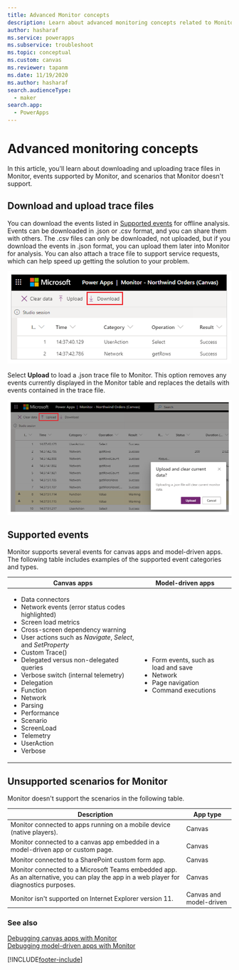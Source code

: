 ```yaml
---
title: Advanced Monitor concepts
description: Learn about advanced monitoring concepts related to Monitor.
author: hasharaf
ms.service: powerapps
ms.subservice: troubleshoot
ms.topic: conceptual
ms.custom: canvas
ms.reviewer: tapanm
ms.date: 11/19/2020
ms.author: hasharaf
search.audienceType: 
  - maker
search.app: 
  - PowerApps
---
```


# Advanced monitoring concepts

In this article, you'll learn about downloading and uploading trace files in Monitor, events supported by Monitor, and scenarios that Monitor doesn't support.

## Download and upload trace files

You can download the events listed in [Supported events](#supported-events) for offline analysis.
Events can be downloaded in .json or .csv format, and you can share them with
others. The .csv files can only be downloaded, not uploaded, but if you download the events
in .json format, you can upload them later into Monitor for analysis. You can
also attach a trace file to support service requests, which can help speed up getting the solution to your problem.

![Download trace files.](media/monitor/download.png "Download trace files")

Select **Upload** to load a .json trace file to Monitor. This option removes any events currently displayed in the Monitor table and replaces the details with events contained in the trace file.

![Upload trace files.](media/monitor/upload.png "Upload trace files")

## Supported events

Monitor supports several events for canvas apps and model-driven apps. The following table includes examples of the supported event categories and types.

| Canvas apps | Model-driven apps |
| - | - |
| <ul> <li> Data connectors </li> <li> Network events (error status codes highlighted) </li> <li> Screen load metrics </li> <li> Cross-screen dependency warning </li> <li> User actions such as *Navigate*, *Select*, and *SetProperty* </li> <li> Custom Trace() </li> <li> Delegated versus non-delegated queries </li> <li> Verbose switch (internal telemetry) </li> <li> Delegation </li> <li> Function </li> <li> Network </li> <li> Parsing </li> <li> Performance </li> <li> Scenario </li> <li> ScreenLoad </li> <li> Telemetry </li> <li> UserAction </li> <li> Verbose </li> </ul> | <ul> <li>	Form events, such as load and save  </li> <li> Network </li> <li> Page navigation</li> <li>Command executions </li> </ul> |

## Unsupported scenarios for Monitor

Monitor doesn't support the scenarios in the following table.

|Description  |App type  |
|---------|---------|
|Monitor connected to apps running on a mobile device (native players).     |  Canvas    |
|Monitor connected to a canvas app embedded in a model-driven app or custom page.     |  Canvas       |
|Monitor connected to a SharePoint custom form app.     | Canvas        |
|Monitor connected to a Microsoft Teams embedded app. As an alternative, you can play the app in a web player for diagnostics purposes.     | Canvas        |
|Monitor isn't supported on Internet Explorer version 11.     |  Canvas and model-driven       |

### See also

[Debugging canvas apps with Monitor](monitor-canvasapps.md)  
[Debugging model-driven apps with Monitor](monitor-modelapps.md)


[!INCLUDE[footer-include](../includes/footer-banner.md)]